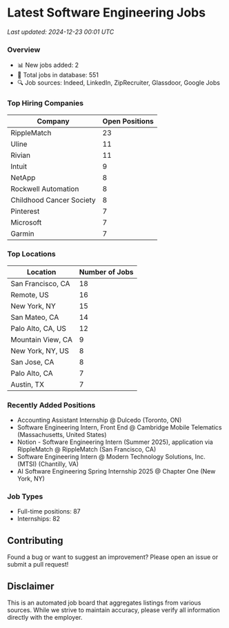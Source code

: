 # Latest Software Engineering Jobs
*Last updated: 2024-12-23 00:01 UTC*

### Overview
- 📊 New jobs added: 2
- 💼 Total jobs in database: 551
- 🔍 Job sources: Indeed, LinkedIn, ZipRecruiter, Glassdoor, Google Jobs

### Top Hiring Companies
| Company | Open Positions |
|---------|---------------|
| RippleMatch | 23 |
| Uline | 11 |
| Rivian | 11 |
| Intuit | 9 |
| NetApp | 8 |
| Rockwell Automation | 8 |
| Childhood Cancer Society | 8 |
| Pinterest | 7 |
| Microsoft | 7 |
| Garmin | 7 |

### Top Locations
| Location | Number of Jobs |
|----------|---------------|
| San Francisco, CA | 18 |
| Remote, US | 16 |
| New York, NY | 15 |
| San Mateo, CA | 14 |
| Palo Alto, CA, US | 12 |
| Mountain View, CA | 9 |
| New York, NY, US | 8 |
| San Jose, CA | 8 |
| Palo Alto, CA | 7 |
| Austin, TX | 7 |

### Recently Added Positions
- Accounting Assistant Internship @ Dulcedo (Toronto, ON)
- Software Engineering Intern, Front End @ Cambridge Mobile Telematics (Massachusetts, United States)
- Notion - Software Engineering Intern (Summer 2025), application via RippleMatch @ RippleMatch (San Francisco, CA)
- Software Engineering Intern @ Modern Technology Solutions, Inc. (MTSI) (Chantilly, VA)
- AI Software Engineering Spring Internship 2025 @ Chapter One (New York, NY)

### Job Types
- Full-time positions: 87
- Internships: 82

## Contributing
Found a bug or want to suggest an improvement? Please open an issue or submit a pull request!

## Disclaimer
This is an automated job board that aggregates listings from various sources. While we strive to maintain accuracy, 
please verify all information directly with the employer.
